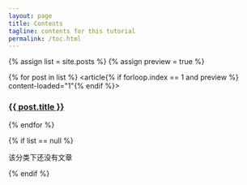 ```yaml
---
layout: page
title: Contents
tagline: contents for this tutorial
permalink: /toc.html
---
```


{% assign list = site.posts %}
{% assign preview = true %}

{% for post in list %}
<article{% if forloop.index == 1 and preview %} content-loaded="1"{% endif %}>
	<h3><a href="{{ post.url }}">{{ post.title }}</a></h3>
</article>
{% endfor %}

{% if list == null %}
<article class="empty">
	<p>该分类下还没有文章</p>
</article>
{% endif %}